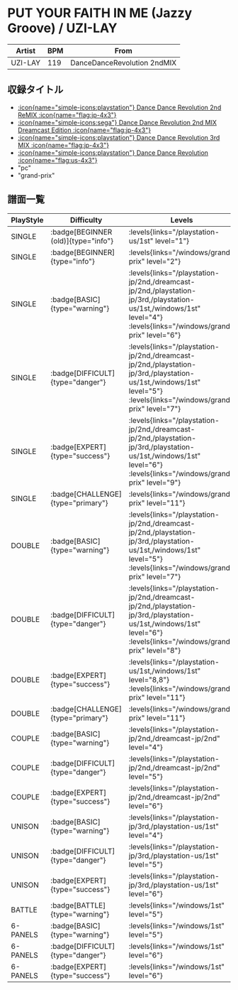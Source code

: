 # PUT YOUR FAITH IN ME (Jazzy Groove) / UZI-LAY

|Artist|BPM|From|
|------|---|----|
|UZI-LAY|119|DanceDanceRevolution 2ndMIX|

## 収録タイトル

- [:icon{name="simple-icons:playstation"} Dance Dance Revolution 2nd ReMIX :icon{name="flag:jp-4x3"}](/playstation-jp/2nd)
- [:icon{name="simple-icons:sega"} Dance Dance Revolution 2nd MIX Dreamcast Edition :icon{name="flag:jp-4x3"}](/dreamcast-jp/2nd)
- [:icon{name="simple-icons:playstation"} Dance Dance Revolution 3rd MIX :icon{name="flag:jp-4x3"}](/playstation-jp/3rd)
- [:icon{name="simple-icons:playstation"} Dance Dance Revolution :icon{name="flag:us-4x3"}](/playstation-us/1st)
- "pc"
- "grand-prix"

## 譜面一覧

|PlayStyle|Difficulty|Levels|Notes|Movie|
|---------|----------|------|-----|-----|
|SINGLE| :badge[BEGINNER (old)]{type="info"}| :levels{links="/playstation-us/1st" level="1"}|64/0||
|SINGLE| :badge[BEGINNER]{type="info"}| :levels{links="/windows/grand-prix" level="2"}|67/0||
|SINGLE| :badge[BASIC]{type="warning"}| :levels{links="/playstation-jp/2nd,/dreamcast-jp/2nd,/playstation-jp/3rd,/playstation-us/1st,/windows/1st" level="4"} :levels{links="/windows/grand-prix" level="6"}|149/0||
|SINGLE| :badge[DIFFICULT]{type="danger"}| :levels{links="/playstation-jp/2nd,/dreamcast-jp/2nd,/playstation-jp/3rd,/playstation-us/1st,/windows/1st" level="5"} :levels{links="/windows/grand-prix" level="7"}|167/0||
|SINGLE| :badge[EXPERT]{type="success"}| :levels{links="/playstation-jp/2nd,/dreamcast-jp/2nd,/playstation-jp/3rd,/playstation-us/1st,/windows/1st" level="6"} :levels{links="/windows/grand-prix" level="9"}|208/0||
|SINGLE| :badge[CHALLENGE]{type="primary"}| :levels{links="/windows/grand-prix" level="11"}|230/12||
|DOUBLE| :badge[BASIC]{type="warning"}| :levels{links="/playstation-jp/2nd,/dreamcast-jp/2nd,/playstation-jp/3rd,/playstation-us/1st,/windows/1st" level="5"} :levels{links="/windows/grand-prix" level="7"}|149/0||
|DOUBLE| :badge[DIFFICULT]{type="danger"}| :levels{links="/playstation-jp/2nd,/dreamcast-jp/2nd,/playstation-jp/3rd,/playstation-us/1st,/windows/1st" level="6"} :levels{links="/windows/grand-prix" level="8"}|180/0||
|DOUBLE| :badge[EXPERT]{type="success"}| :levels{links="/playstation-us/1st,/windows/1st" level="8,8"} :levels{links="/windows/grand-prix" level="11"}|197/0||
|DOUBLE| :badge[CHALLENGE]{type="primary"}| :levels{links="/windows/grand-prix" level="11"}|234/7||
|COUPLE| :badge[BASIC]{type="warning"}| :levels{links="/playstation-jp/2nd,/dreamcast-jp/2nd" level="4"}|141/0||
|COUPLE| :badge[DIFFICULT]{type="danger"}| :levels{links="/playstation-jp/2nd,/dreamcast-jp/2nd" level="5"}|1P:152/0 2P:151/0||
|COUPLE| :badge[EXPERT]{type="success"}| :levels{links="/playstation-jp/2nd,/dreamcast-jp/2nd" level="6"}|197/0||
|UNISON| :badge[BASIC]{type="warning"}| :levels{links="/playstation-jp/3rd,/playstation-us/1st" level="4"}|||
|UNISON| :badge[DIFFICULT]{type="danger"}| :levels{links="/playstation-jp/3rd,/playstation-us/1st" level="5"}|||
|UNISON| :badge[EXPERT]{type="success"}| :levels{links="/playstation-jp/3rd,/playstation-us/1st" level="6"}|||
|BATTLE| :badge[BATTLE]{type="warning"}| :levels{links="/windows/1st" level="5"}|||
|6-PANELS| :badge[BASIC]{type="warning"}| :levels{links="/windows/1st" level="5"}|144/0||
|6-PANELS| :badge[DIFFICULT]{type="danger"}| :levels{links="/windows/1st" level="6"}|166/0||
|6-PANELS| :badge[EXPERT]{type="success"}| :levels{links="/windows/1st" level="6"}|208/0||
